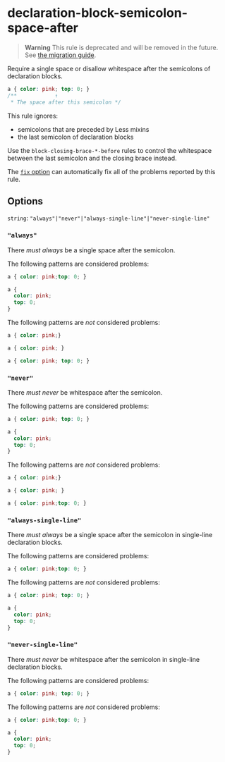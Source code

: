 # declaration-block-semicolon-space-after

> **Warning** This rule is deprecated and will be removed in the future. See [the migration guide](https://github.com/stylelint/stylelint/tree/15.9.0/docs/migration-guide/to-15.md).

Require a single space or disallow whitespace after the semicolons of declaration blocks.

<!-- prettier-ignore -->
```css
a { color: pink; top: 0; }
/**            ↑
 * The space after this semicolon */
```

This rule ignores:

- semicolons that are preceded by Less mixins
- the last semicolon of declaration blocks

Use the `block-closing-brace-*-before` rules to control the whitespace between the last semicolon and the closing brace instead.

The [`fix` option](https://github.com/stylelint/stylelint/tree/15.9.0/docs/user-guide/options.md#fix) can automatically fix all of the problems reported by this rule.

## Options

`string`: `"always"|"never"|"always-single-line"|"never-single-line"`

### `"always"`

There _must always_ be a single space after the semicolon.

The following patterns are considered problems:

<!-- prettier-ignore -->
```css
a { color: pink;top: 0; }
```

<!-- prettier-ignore -->
```css
a {
  color: pink;
  top: 0;
}
```

The following patterns are _not_ considered problems:

<!-- prettier-ignore -->
```css
a { color: pink;}
```

<!-- prettier-ignore -->
```css
a { color: pink; }
```

<!-- prettier-ignore -->
```css
a { color: pink; top: 0; }
```

### `"never"`

There _must never_ be whitespace after the semicolon.

The following patterns are considered problems:

<!-- prettier-ignore -->
```css
a { color: pink; top: 0; }
```

<!-- prettier-ignore -->
```css
a {
  color: pink;
  top: 0;
}
```

The following patterns are _not_ considered problems:

<!-- prettier-ignore -->
```css
a { color: pink;}
```

<!-- prettier-ignore -->
```css
a { color: pink; }
```

<!-- prettier-ignore -->
```css
a { color: pink;top: 0; }
```

### `"always-single-line"`

There _must always_ be a single space after the semicolon in single-line declaration blocks.

The following patterns are considered problems:

<!-- prettier-ignore -->
```css
a { color: pink;top: 0; }
```

The following patterns are _not_ considered problems:

<!-- prettier-ignore -->
```css
a { color: pink; top: 0; }
```

<!-- prettier-ignore -->
```css
a {
  color: pink;
  top: 0;
}
```

### `"never-single-line"`

There _must never_ be whitespace after the semicolon in single-line declaration blocks.

The following patterns are considered problems:

<!-- prettier-ignore -->
```css
a { color: pink; top: 0; }
```

The following patterns are _not_ considered problems:

<!-- prettier-ignore -->
```css
a { color: pink;top: 0; }
```

<!-- prettier-ignore -->
```css
a {
  color: pink;
  top: 0;
}
```
